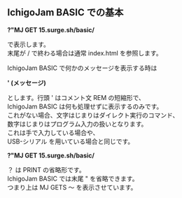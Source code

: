 ## IchigoJam BASIC での基本

**?"MJ GET 15.surge.sh/basic/**

で表示します。<br>
末尾が / で終わる場合は通常 index.html を参照します。

IchigoJam BASIC で何かのメッセージを表示する時は

**' (メッセージ)**

とします。行頭 ' はコメント文 REM の短縮形で、<br>
IchigoJam BASIC は何も処理せずに表示するのみです。<br>
これがない場合、文字はじまりはダイレクト実行のコマンド、<br>
数字はじまりはプログラム入力の扱いとなります。<br>
これは手で入力している場合や、<br>
USB-シリアル を用いている場合と同じです。

**?"MJ GET 15.surge.sh/basic/**

？ は PRINT の省略形です。<br>
IchigoJam BASIC では末尾 " を省略できます。<br>
つまり上は MJ GETS ～ を表示させています。
